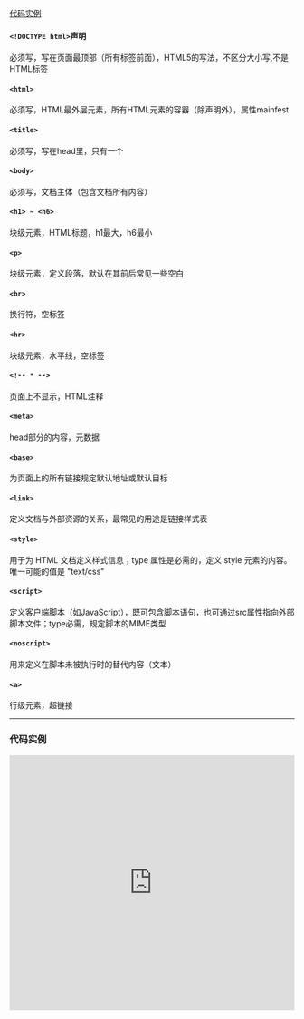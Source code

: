 [代码实例](https://jshare.com.cn/course-html/FMZwsg/1/)

#### `<!DOCTYPE html>`声明
必须写，写在页面最顶部（所有标签前面），HTML5的写法，不区分大小写,不是HTML标签

#### `<html>`
必须写，HTML最外层元素，所有HTML元素的容器（除声明外），属性mainfest

#### `<title>`
必须写，写在head里，只有一个

#### `<body>`
必须写，文档主体（包含文档所有内容）

#### `<h1> ~ <h6>`
块级元素，HTML标题，h1最大，h6最小

#### `<p>`
块级元素，定义段落，默认在其前后常见一些空白

#### `<br>`
换行符，空标签

#### `<hr>`
块级元素，水平线，空标签

#### `<!-- * -->`
页面上不显示，HTML注释

#### `<meta>`
head部分的内容，元数据

#### `<base>`
为页面上的所有链接规定默认地址或默认目标

#### `<link>`
定义文档与外部资源的关系，最常见的用途是链接样式表

#### `<style>`
用于为 HTML 文档定义样式信息；type 属性是必需的，定义 style 元素的内容。唯一可能的值是 "text/css"

#### `<script>`
定义客户端脚本（如JavaScript），既可包含脚本语句，也可通过src属性指向外部脚本文件；type必需，规定脚本的MIME类型

#### `<noscript>`
用来定义在脚本未被执行时的替代内容（文本）

#### `<a>`
行级元素，超链接

---
### 代码实例
<iframe width="100%" height="450" src="https://code.hcharts.cn/course-html/FMZwsg/1/share/result,html" allowfullscreen="allowfullscreen" frameborder="0"></iframe>